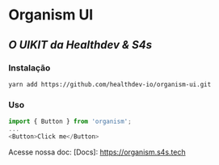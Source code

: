 # Organism UI
## _O UIKIT da Healthdev & S4s_


### Instalação
```shell
yarn add https://github.com/healthdev-io/organism-ui.git
```

### Uso
```js
import { Button } from 'organism';
...
<Button>Click me</Button>
```

Acesse nossa doc:
[Docs]: <https://organism.s4s.tech>
